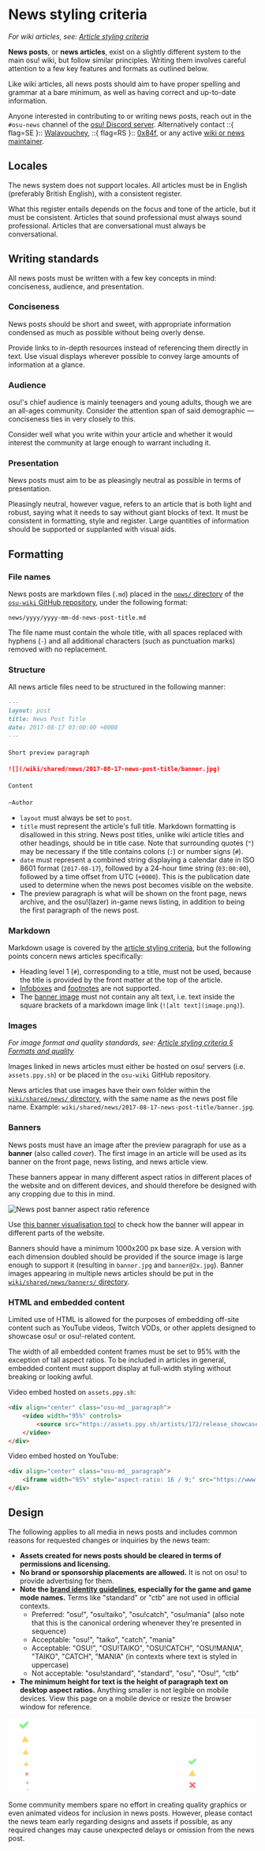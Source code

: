 # News styling criteria

*For wiki articles, see: [Article styling criteria](/wiki/Article_styling_criteria)*

**News posts**, or **news articles**, exist on a slightly different system to the main osu! wiki, but follow similar principles. Writing them involves careful attention to a few key features and formats as outlined below.

Like wiki articles, all news posts should aim to have proper spelling and grammar at a bare minimum, as well as having correct and up-to-date information.

Anyone interested in contributing to or writing news posts, reach out in the `#osu-news` channel of the [osu! Discord server](https://discord.com/invite/ppy). Alternatively contact ::{ flag=SE }:: [Walavouchey](https://osu.ppy.sh/users/5773079), ::{ flag=RS }:: [0x84f](https://osu.ppy.sh/users/7944724), or any active [wiki or news maintainer](/wiki/People/osu!_wiki_maintainers).

## Locales

The news system does not support locales. All articles must be in English (preferably British English), with a consistent register.

What this register entails depends on the focus and tone of the article, but it must be consistent. Articles that sound professional must always sound professional. Articles that are conversational must always be conversational.

## Writing standards

All news posts must be written with a few key concepts in mind: conciseness, audience, and presentation.

### Conciseness

News posts should be short and sweet, with appropriate information condensed as much as possible without being overly dense.

Provide links to in-depth resources instead of referencing them directly in text. Use visual displays wherever possible to convey large amounts of information at a glance.

### Audience

osu!'s chief audience is mainly teenagers and young adults, though we are an all-ages community. Consider the attention span of said demographic — conciseness ties in very closely to this.

Consider well what you write within your article and whether it would interest the community at large enough to warrant including it.

### Presentation

News posts must aim to be as pleasingly neutral as possible in terms of presentation.

Pleasingly neutral, however vague, refers to an article that is both light and robust, saying what it needs to say without giant blocks of text. It must be consistent in formatting, style and register. Large quantities of information should be supported or supplanted with visual aids.

## Formatting

### File names

News posts are markdown files (`.md`) placed in the [`news/` directory](https://github.com/ppy/osu-wiki/tree/master/news) of the [`osu-wiki` GitHub repository](https://github.com/ppy/osu-wiki), under the following format:

```
news/yyyy/yyyy-mm-dd-news-post-title.md
```

The file name must contain the whole title, with all spaces replaced with hyphens (`-`) and all additional characters (such as punctuation marks) removed with no replacement.

### Structure

All news article files need to be structured in the following manner:

```markdown
---
layout: post
title: News Post Title
date: 2017-08-17 03:00:00 +0000
---

Short preview paragraph

![](/wiki/shared/news/2017-08-17-news-post-title/banner.jpg)

Content

—Author
```

- `layout` must always be set to `post`.
- `title` must represent the article's full title. Markdown formatting is disallowed in this string. News post titles, unlike wiki article titles and other headings, should be in title case. Note that surrounding quotes (`"`) may be necessary if the title contains colons (`:`) or number signs (`#`).
- `date` must represent a combined string displaying a calendar date in ISO 8601 format (`2017-08-17`), followed by a 24-hour time string (`03:00:00`), followed by a time offset from UTC (`+0000`). This is the publication date used to determine when the news post becomes visible on the website.
- The preview paragraph is what will be shown on the front page, news archive, and the osu!(lazer) in-game news listing, in addition to being the first paragraph of the news post.

### Markdown

Markdown usage is covered by the [article styling criteria](/wiki/Article_styling_criteria), but the following points concern news articles specifically:

- Heading level 1 (`#`), corresponding to a title, must not be used, because the title is provided by the front matter at the top of the article.
- [Infoboxes](/wiki/Article_styling_criteria/Formatting#infoboxes) and [footnotes](/wiki/Article_styling_criteria/Formatting#footnotes) are not supported.
- The [banner image](#banners) must not contain any alt text, i.e. text inside the square brackets of a markdown image link (`![alt text](image.png)`).

### Images

*For image format and quality standards, see: [Article styling criteria § Formats and quality](/wiki/Article_styling_criteria/Formatting#formats-and-quality)*

Images linked in news articles must either be hosted on osu! servers (i.e. `assets.ppy.sh`) or be placed in the `osu-wiki` GitHub repository.

News articles that use images have their own folder within the [`wiki/shared/news/` directory](https://github.com/ppy/osu-wiki/tree/master/wiki/shared/news), with the same name as the news post file name. Example: `wiki/shared/news/2017-08-17-news-post-title/banner.jpg`.

### Banners

News posts must have an image after the preview paragraph for use as a **banner** (also called *cover*). The first image in an article will be used as its banner on the front page, news listing, and news article view.

These banners appear in many different aspect ratios in different places of the website and on different devices, and should therefore be designed with any cropping due to this in mind.

![News post banner aspect ratio reference](img/banner-sizes.png "News post banner aspect ratio reference. Note that mobile devices may fall anywhere within or even slightly outside the common ranges specified here.")

Use [this banner visualisation tool](https://tanza.me/tools/osu-vis/) to check how the banner will appear in different parts of the website.

Banners should have a minimum 1000x200 px base size. A version with each dimension doubled should be provided if the source image is large enough to support it (resulting in `banner.jpg` and `banner@2x.jpg`). Banner images appearing in multiple news articles should be put in the [`wiki/shared/news/banners/` directory](https://github.com/ppy/osu-wiki/tree/master/wiki/shared/news/banners).

### HTML and embedded content

Limited use of HTML is allowed for the purposes of embedding off-site content such as YouTube videos, Twitch VODs, or other applets designed to showcase osu! or osu!-related content.

The width of all embedded content frames must be set to 95% with the exception of tall aspect ratios. To be included in articles in general, embedded content must support display at full-width styling without breaking or looking awful.

Video embed hosted on `assets.ppy.sh`:

```html
<div align="center" class="osu-md__paragraph">
    <video width="95%" controls>
        <source src="https://assets.ppy.sh/artists/172/release_showcase.mp4" type="video/mp4" preload="none">
    </video>
</div>
```

Video embed hosted on YouTube:

```html
<div align="center" class="osu-md__paragraph">
    <iframe width="95%" style="aspect-ratio: 16 / 9;" src="https://www.youtube.com/embed/cXkiX7u4a9g" frameborder="0" allowfullscreen></iframe>
</div>
```

## Design

The following applies to all media in news posts and includes common reasons for requested changes or inquiries by the news team:

- **Assets created for news posts should be cleared in terms of permissions and licensing.**
- **No brand or sponsorship placements are allowed.** It is not on osu! to provide advertising for them.
- **Note the [brand identity guidelines](/wiki/Brand_identity_guidelines), especially for the game and game mode names.** Terms like "standard" or "ctb" are not used in official contexts.
  - Preferred: "osu!", "osu!taiko", "osu!catch", "osu!mania" (also note that this is the canonical ordering whenever they're presented in sequence)
  - Acceptable: "osu!", "taiko", "catch", "mania"
  - Acceptable: "OSU!", "OSU!TAIKO", "OSU!CATCH", "OSU!MANIA", "TAIKO", "CATCH", "MANIA" (in contexts where text is styled in uppercase)
  - Not acceptable: "osu!standard", "standard", "osu", "Osu!", "ctb"
- **The minimum height for text is the height of paragraph text on desktop aspect ratios.** Anything smaller is not legible on mobile devices. View this page on a mobile device or resize the browser window for reference.

![Text size reference](img/text-size.png "Minimum text size reference for images.")

Some community members spare no effort in creating quality graphics or even animated videos for inclusion in news posts. However, please contact the news team early regarding designs and assets if possible, as any required changes may cause unexpected delays or omission from the news post.
